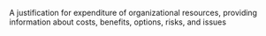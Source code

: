 A justification for expenditure of organizational resources, providing information about costs, benefits, options, risks, and issues